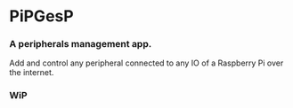 # PiPGesP

### A peripherals management app.
Add and control any peripheral connected to any IO of a Raspberry Pi over the internet.

### WiP
